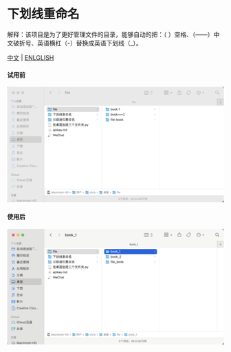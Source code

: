 # 下划线重命名

解释：该项目是为了更好管理文件的目录，能够自动的把：（ ）空格、（——）中文破折号、英语横杠（-）替换成英语下划线（_）。

[中文](./README) | [ENLGLISH](./README_ENGLISH)

#### 试用前

![before](./before.png)

#### 使用后

![after](./after.png)